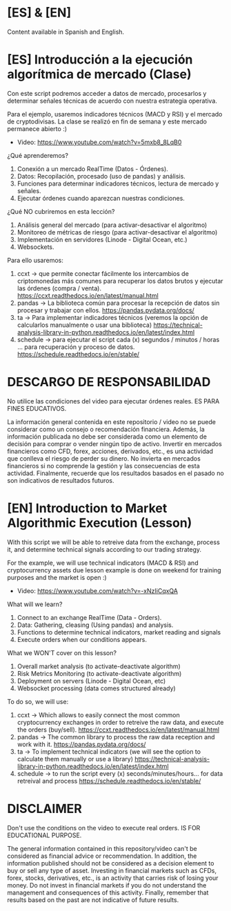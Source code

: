 # [ES] & [EN] 
Content available in Spanish and English.
# [ES] Introducción a la ejecución algorítmica de mercado (Clase)

Con este script podremos acceder a datos de mercado, procesarlos y determinar
señales técnicas de acuerdo con nuestra estrategia operativa.

Para el ejemplo, usaremos indicadores técnicos (MACD y RSI) y el mercado de cryptodivisas.
La clase se realizó en fin de semana y este mercado permanece abierto :)

- Video: https://www.youtube.com/watch?v=5mxb8_8LqB0

¿Qué aprenderemos?

1. Conexión a un mercado RealTime (Datos - Órdenes).
2. Datos: Recopilación, procesado (uso de pandas) y análisis.
3. Funciones para determinar indicadores técnicos, lectura de mercado y señales.
4. Ejecutar órdenes cuando aparezcan nuestras condiciones.

¿Qué NO cubriremos en esta lección?

1. Análisis general del mercado (para activar-desactivar el algoritmo)
2. Monitoreo de métricas de riesgo (para activar-desactivar el algoritmo)
3. Implementación en servidores (Linode - Digital Ocean, etc.)
4. Websockets.

Para ello usaremos:

1. ccxt -> que permite conectar fácilmente los intercambios de criptomonedas más comunes
para recuperar los datos brutos y ejecutar las órdenes (compra / venta). https://ccxt.readthedocs.io/en/latest/manual.html
2. pandas -> La biblioteca común para procesar la recepción de datos sin procesar y trabajar con ellos. https://pandas.pydata.org/docs/
3. ta -> Para implementar indicadores técnicos (veremos la opción de calcularlos manualmente o usar una biblioteca) https://technical-analysis-library-in-python.readthedocs.io/en/latest/index.html
4. schedule -> para ejecutar el script cada (x) segundos / minutos / horas ... para recuperación y proceso de datos. https://schedule.readthedocs.io/en/stable/


# DESCARGO DE RESPONSABILIDAD

No utilice las condiciones del video para ejecutar órdenes reales. ES PARA FINES EDUCATIVOS.

La información general contenida en este repositorio / video no se puede considerar como un consejo o recomendación financiera. Además, la información publicada no debe ser considerada como un elemento de decisión para comprar o vender ningún tipo de activo. Invertir en mercados financieros como CFD, forex, acciones, derivados, etc., es una actividad que conlleva el riesgo de perder su dinero. No invierta en mercados financieros si no comprende la gestión y las consecuencias de esta actividad. Finalmente, recuerde que los resultados basados ​​en el pasado no son indicativos de resultados futuros.


# [EN] Introduction to Market Algorithmic Execution (Lesson)

With this script we will be able to retreive data from the exchange, process it, and determine 
technical signals according to our trading strategy. 

For the example, we will use technical indicators (MACD & RSI) and cryptocurrency assets due lesson example is done 
on weekend for training purposes and the market is open :)

- Video: https://www.youtube.com/watch?v=-xNzIiCqxQA

What will we learn?

1. Connect to an exchange RealTime (Data - Orders).
2. Data: Gathering, cleasing (Using pandas) and analysis. 
3. Functions to determine technical indicators, market reading and signals
4. Execute orders when our conditions appears.

What we WON'T cover on this lesson?

1. Overall market analysis (to activate-deactivate algorithm)
2. Risk Metrics Monitoring (to activate-deactivate algorithm)
3. Deployment on servers (Linode - Digital Ocean, etc)
4. Websocket processing (data comes structured already)

To do so, we will use:

1. ccxt -> Which allows to easily connect the most common cryptocurrency exchanges
in order to retreive the raw data, and execute the orders (buy/sell). https://ccxt.readthedocs.io/en/latest/manual.html
2. pandas -> The common library to process the raw data reception and work with it. https://pandas.pydata.org/docs/
3. ta -> To implement technical indicators (we will see the option to calculate them manually or use a library) https://technical-analysis-library-in-python.readthedocs.io/en/latest/index.html
4. schedule -> to run the script every (x) seconds/minutes/hours... for data retreival and process https://schedule.readthedocs.io/en/stable/


# DISCLAIMER

Don't use the conditions on the video to execute real orders. IS FOR EDUCATIONAL PURPOSE. 

The general information contained in this repository/video can't be considered as financial advice or recommendation. In addition, the information published should not be considered as a decision element to buy or sell any type of asset. Investing in financial markets such as CFDs, forex, stocks, derivatives, etc., is an activity that carries risk of losing your money. Do not invest in financial markets if you do not understand the management and consequences of this activity. Finally, remember that results based on the past are not indicative of future results.
